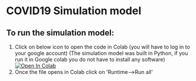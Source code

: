 # COVID19 Simulation model 
## 
## To run the simulation model: 
1. Click on below icon to open the code in Colab (you will have to log in to your google account) (The simulation model was built in Python, if you run it in Google colab you do not have to install any software) [![Open In Colab](https://colab.research.google.com/assets/colab-badge.svg)](https://colab.research.google.com/github/chaitragopalappa/model/blob/master/COVID_decision_making.ipynb)
2. Once the file opens in Colab click on 'Runtime-->Run all'

